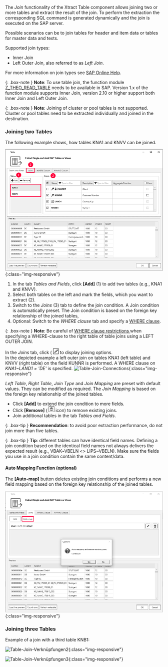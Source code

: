 The *Join* functionality of the Xtract Table component allows joining two or more tables and extract the result of the join. 
To perform the extraction the corresponding SQL command is generated dynamically and the join is executed on the SAP server. <br>

Possible scenarios can be to join tables for header and item data or tables for master data and texts. 

Supported join types:
- Inner Join
- Left Outer Join, also referred to as *Left Join*.

For more information on join types see [SAP Online Help](https://help.sap.com/doc/saphelp_nwpi71/7.1/en-US/cf/21ec77446011d189700000e8322d00/content.htm?no_cache=true). <br>


{: .box-note }
**Note**: To use table join, the function module [Z_THEO_READ_TABLE](../sap-customizing/custom-function-module-for-table-extraction) needs to be available in SAP. 
Version 1.x of the function module supports Inner Join, version 2.10 or higher support both Inner Join and Left Outer Join. <br> 

{: .box-note }
**Note**: Joining of cluster or pool tables is not supported. Cluster or pool tables need to be extracted individually and joined in the destination.


### Joining two Tables
The following example shows, how tables KNA1 and KNVV can be joined.

![Table join steps](/img/content/join_steps_1.png){:class="img-responsive"}

1. In the tab *Tables and Fields*, click **[Add]** (1) to add two tables (e.g., KNA1 and KNVV).
2. Select both tables on the left and mark the fields, which you want to extract (2). 
3. Switch to the *Joins* (3) tab to define the join condition. A Join condition is automatically preset. The Join condition is based on the foreign key relationship of the joined tables, 
4. Optional: Switch to the *WHERE clause* tab and specify a [WHERE clause](./where-clause).

{: .box-note }
**Note**: Be careful of [WHERE clause restrictions ](./where-clause#where-clause-restrictions) when specifying a WHERE-clause to the right table of table joins using a LEFT OUTER JOIN.

In the *Joins* tab, click ( ![pen](/img/content/icons/pen.png) to display joining options. <br>
In the depicted example a left outer join on tables KNA1 (left table) and KNVV (right table) on the field KUNNR is performed. A WHERE clause on *KNA1~LAND1 = 'DE'* is specified. 
![Table-Join-Connections](/img/content/join_verknüpfungen_01.png){:class="img-responsive"}

*Left Table*, *Right Table*, *Join Type* and *Join Mapping* are preset with default values. They can be modified as required. The *Join Mapping* is based on the foreign key relationship of the joined tables.<br>
- Click **[Add]** to extend the join condition to more fields. 
- Click **[Remove]** ( ![trashbin](/img/content/icons/trashbin.png) icon) to remove existing joins. 
- Join additional tables in the tab *Tables and Fields*. 

{: .box-tip }
**Recommendation**: to avoid poor extraction performance, do not join more than five tables.

{: .box-tip }
**Tip**: different tables can have identical field names. Defining a join condition based on the identical field names not always delivers the expected result (e.g., VBAK~VBELN <> LIPS~VBELN).
Make sure the fields you use in a join condition contain the same content/data.


#### Auto Mapping Function (optional)

The **[Auto-map]** button deletes existing join conditions and performs a new field mapping based on the foreign key relationship of the joined tables. 

![Table-Join-Automapping](/img/content/join_automap.png){:class="img-responsive"}




### Joining three Tables
Example of a join with a third table KNB1:

![Table-Join-Verknüpfungen2](/img/content/join_verknüpfungen_02.png){:class="img-responsive"}

![Table-Join-Verknüpfungen3](/img/content/join_verknüpfungen_03.png){:class="img-responsive"}

   

